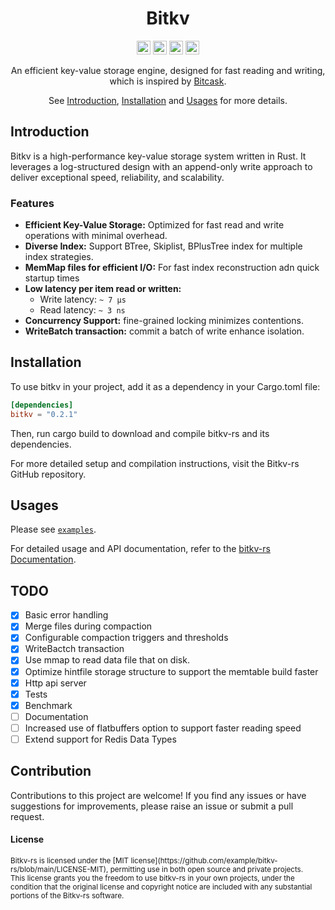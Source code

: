 <div align="center">
<h1>Bitkv</h1>
</div>

<div align="center">

[<img alt="github" src="https://img.shields.io/badge/github-KevinZh0A%2Fbitkv-8da0cb?style=for-the-badge&logo=GitHub&label=github&color=8da0cb" height="22">][Github-url]
[<img alt="Build" src="https://img.shields.io/github/actions/workflow/status/KevinZh0A/bitkv-rs/rust.yml?branch=main&style=for-the-badge&logo=Github-Actions&cacheSeconds= d" height="22">][CI-url]
[<img alt="Codecov" src="https://img.shields.io/codecov/c/gh/KevinZh0A/bitkv-rs?token=6DNS3IF3MO&style=for-the-badge&logo=codecov" height="22">][codecov-url]
<img alt="GitHub License" src="https://img.shields.io/github/license/KevinZh0A/bitkv-rs?style=for-the-badge&logo=license&label=license" height="22">

An efficient key-value storage engine, designed for fast reading and writing, which is inspired by [Bitcask][bitcask_url].

See [Introduction](#introduction), [Installation](#installation) and [Usages](#usages) for more details.

</div>

## Introduction

Bitkv is a high-performance key-value storage system written in Rust. It leverages a log-structured design with an append-only write approach to deliver exceptional speed, reliability, and scalability.

### Features

- **Efficient Key-Value Storage:** Optimized for fast read and write operations with minimal overhead.
- **Diverse Index:** Support BTree, Skiplist, BPlusTree index for multiple index strategies.
- **MemMap files for efficient I/O:**  For fast index reconstruction adn quick startup times
- **Low latency per item read or written:**
    - Write latency:  `~ 7 µs`
    - Read latency:  `~ 3 ns`
- **Concurrency Support:**   fine-grained locking minimizes contentions.
- **WriteBatch transaction:**   commit a batch of write enhance isolation.


## Installation

To use bitkv in your project, add it as a dependency in your Cargo.toml file:

  ```toml
  [dependencies]
  bitkv = "0.2.1"
  ```
Then, run cargo build to download and compile bitkv-rs and its dependencies.

For more detailed setup and compilation instructions, visit the Bitkv-rs GitHub repository.

## Usages
Please see [`examples`].

For detailed usage and API documentation, refer to the [bitkv-rs Documentation](https://docs.rs/bitkv-rs).

## TODO

- [X] Basic error handling
- [X] Merge files during compaction
- [X] Configurable compaction triggers and thresholds
- [X] WriteBactch transaction
- [X] Use mmap to read data file that on disk.
- [X] Optimize hintfile storage structure to support the memtable build faster 
- [X] Http api server
- [X] Tests
- [X] Benchmark
- [ ] Documentation 
- [ ] Increased use of flatbuffers option to support faster reading speed
- [ ] Extend support for Redis Data Types

## Contribution

Contributions to this project are welcome! If you find any issues or have suggestions for improvements, please raise an issue or submit a pull request.


#### License

<sup>
Bitkv-rs is licensed under the [MIT license](https://github.com/example/bitkv-rs/blob/main/LICENSE-MIT), permitting use in both open source and private projects.
</sup>
<br>
<sub>
This license grants you the freedom to use bitkv-rs in your own projects, under the condition that the original license and copyright notice are included with any substantial portions of the Bitkv-rs software.
</sub>


[Github-url]: https://github.com/KevinZh0A/bitkv-rs
[CI-url]: https://github.com/KevinZh0A/bitkv-rs/actions/workflows/rust.yml
[doc-url]: https://docs.rs/bitkv

[crates-url]: https://crates.io/crates/bitkv
[codecov-url]: https://app.codecov.io/gh/KevinZh0A/bitkv-rs
[bitcask_url]: https://riak.com/assets/bitcask-intro.pdf
[`examples`]: https://github.com/KevinZh0A/bitkv-rs/tree/main/examples